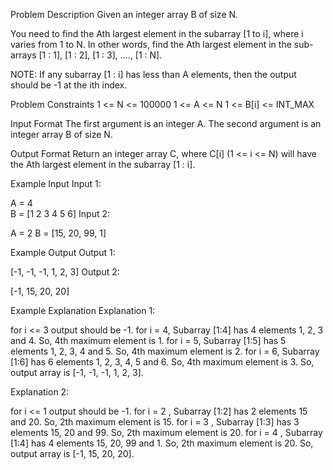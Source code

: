 

Problem Description
Given an integer array B of size N.

You need to find the Ath largest element in the subarray [1 to i], where i varies from 1 to N. In other words, find the Ath largest element in the sub-arrays [1 : 1], [1 : 2], [1 : 3], ...., [1 : N].

NOTE: If any subarray [1 : i] has less than A elements, then the output should be -1 at the ith index.



Problem Constraints
1 <= N <= 100000
1 <= A <= N
1 <= B[i] <= INT_MAX



Input Format
The first argument is an integer A.
The second argument is an integer array B of size N.



Output Format
Return an integer array C, where C[i] (1 <= i <= N) will have the Ath largest element in the subarray [1 : i].



Example Input
Input 1:

 A = 4  
 B = [1 2 3 4 5 6] 
Input 2:

 A = 2
 B = [15, 20, 99, 1]


Example Output
Output 1:

 [-1, -1, -1, 1, 2, 3]
Output 2:

 [-1, 15, 20, 20]


Example Explanation
Explanation 1:

 for i <= 3 output should be -1.
 for i = 4, Subarray [1:4] has 4 elements 1, 2, 3 and 4. So, 4th maximum element is 1.
 for i = 5, Subarray [1:5] has 5 elements 1, 2, 3, 4 and 5. So, 4th maximum element is 2.
 for i = 6, Subarray [1:6] has 6 elements 1, 2, 3, 4, 5 and 6. So, 4th maximum element is 3.
 So, output array is [-1, -1, -1, 1, 2, 3].
 
Explanation 2:

 for i <= 1 output should be -1.
 for i = 2 , Subarray [1:2] has 2 elements 15 and 20. So, 2th maximum element is 15.
 for i = 3 , Subarray [1:3] has 3 elements 15, 20 and 99. So, 2th maximum element is 20.
 for i = 4 , Subarray [1:4] has 4 elements 15, 20, 99 and 1. So, 2th maximum element is 20.
 So, output array is [-1, 15, 20, 20].
